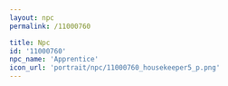 ```yaml
---
layout: npc
permalink: /11000760

title: Npc
id: '11000760'
npc_name: 'Apprentice'
icon_url: 'portrait/npc/11000760_housekeeper5_p.png'
---
```

